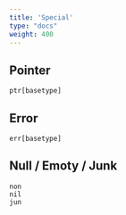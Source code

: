 ```yaml
---
title: 'Special'
type: "docs"
weight: 400
---
```

## Pointer
```
ptr[basetype]
```
## Error
```
err[basetype]
```
## Null / Emoty / Junk
```
non
nil
jun
```
